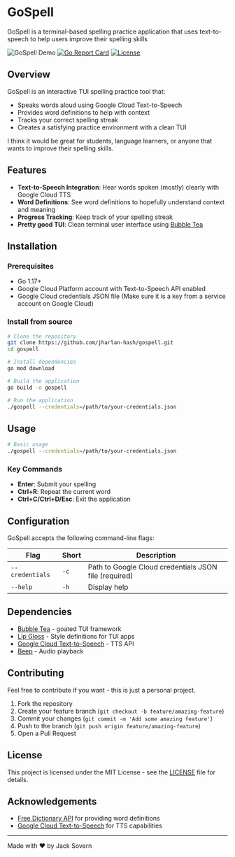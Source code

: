# GoSpell

GoSpell is a terminal-based spelling practice application that uses text-to-speech to help users improve their spelling skills

![GoSpell Demo](https://img.shields.io/badge/demo-coming%20soon-blue)
[![Go Report Card](https://goreportcard.com/badge/github.com/jharlan-hash/gospell)](https://goreportcard.com/report/github.com/jharlan-hash/gospell)
[![License](https://img.shields.io/badge/license-MIT-blue.svg)](LICENSE)

## Overview

GoSpell is an interactive TUI spelling practice tool that:

- Speaks words aloud using Google Cloud Text-to-Speech
- Provides word definitions to help with context
- Tracks your correct spelling streak
- Creates a satisfying practice environment with a clean TUI

I think it would be great for students, language learners, or anyone that wants to improve their spelling skills.

## Features

- **Text-to-Speech Integration**: Hear words spoken (mostly) clearly with Google Cloud TTS
- **Word Definitions**: See word definitions to hopefully understand context and meaning
- **Progress Tracking**: Keep track of your spelling streak
- **Pretty good TUI**: Clean terminal user interface using [Bubble Tea](https://github.com/charmbracelet/bubbletea)

## Installation

### Prerequisites

- Go 1.17+
- Google Cloud Platform account with Text-to-Speech API enabled
- Google Cloud credentials JSON file (Make sure it is a key from a service account on Google Cloud)

### Install from source

```bash
# Clone the repository
git clone https://github.com/jharlan-hash/gospell.git
cd gospell

# Install dependencies
go mod download

# Build the application
go build -o gospell

# Run the application
./gospell --credentials=/path/to/your-credentials.json
```

## Usage

```bash
# Basic usage
./gospell --credentials=/path/to/your-credentials.json
```

### Key Commands

- **Enter**: Submit your spelling
- **Ctrl+R**: Repeat the current word
- **Ctrl+C/Ctrl+D/Esc**: Exit the application

## Configuration

GoSpell accepts the following command-line flags:

| Flag | Short | Description |
|------|-------|-------------|
| `--credentials` | `-c` | Path to Google Cloud credentials JSON file (required) |
| `--help` | `-h` | Display help |

## Dependencies

- [Bubble Tea](https://github.com/charmbracelet/bubbletea) - goated TUI framework
- [Lip Gloss](https://github.com/charmbracelet/lipgloss) - Style definitions for TUI apps
- [Google Cloud Text-to-Speech](https://cloud.google.com/text-to-speech) - TTS API
- [Beep](https://github.com/gopxl/beep) - Audio playback 

## Contributing

Feel free to contribute if you want - this is just a personal project.

1. Fork the repository
2. Create your feature branch (`git checkout -b feature/amazing-feature`)
3. Commit your changes (`git commit -m 'Add some amazing feature'`)
4. Push to the branch (`git push origin feature/amazing-feature`)
5. Open a Pull Request

## License

This project is licensed under the MIT License - see the [LICENSE](LICENSE) file for details.

## Acknowledgements

- [Free Dictionary API](https://dictionaryapi.dev/) for providing word definitions
- [Google Cloud Text-to-Speech](https://cloud.google.com/text-to-speech) for TTS capabilities

---

Made with ❤️ by Jack Sovern
